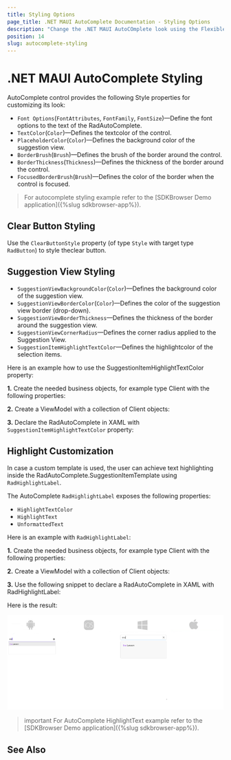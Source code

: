 ```yaml
---
title: Styling Options
page_title: .NET MAUI AutoComplete Documentation - Styling Options
description: "Change the .NET MAUI AutoCOmplete look using the Flexible Styling API."
position: 14
slug: autocomplete-styling
---
```


# .NET MAUI AutoComplete Styling

AutoComplete control provides the following Style properties for customizing its look:

* `Font Options`(`FontAttributes`, `FontFamily`, `FontSize`)&mdash;Define the font options to the text of the RadAutoComplete.
* `TextColor`(`Color`)&mdash;Defines the textcolor of the control.
* `PlaceholderColor`(`Color`)&mdash;Defines the background color of the suggestion view.
* `BorderBrush`(`Brush`)&mdash;Defines the brush of the border around the control.
* `BorderThickness`(`Thickness`)&mdash;Defines the thickness of the border around the control.
* `FocusedBorderBrush`(`Brush`)&mdash;Defines the color of the border when the control is focused.

> For autocomplete styling example refer to the [SDKBrowser Demo application]({%slug sdkbrowser-app%}).

## Clear Button Styling

Use the `ClearButtonStyle` property (of type `Style` with target type `RadButton`) to style theclear button. 

## Suggestion View Styling 

* `SuggestionViewBackgroundColor`(`Color`)&mdash;Defines the background color of the suggestion view.
* `SuggestionViewBorderColor`(`Color`)&mdash;Defines the color of the suggestion view border (drop-down).
* `SuggestionViewBorderThickness`&mdash;Defines the thickness of the border around the suggestion view.
* `SuggestionViewCornerRadius`&mdash;Defines the corner radius applied to the Suggestion View.
* `SuggestionItemHighlightTextColor`&mdash;Defines the highlightcolor of the selection items.


Here is an example how to use the SuggestionItemHighlightTextColor property:

**1.** Create the needed business objects, for example type Client with the following properties:

<snippet id='autocomplete-client-businessobject'/>

**2.** Create a ViewModel with a collection of Client objects:

<snippet id='autocomplete-clients-viewmodel'/>

**3.** Declare the RadAutoComplete in XAML with `SuggestionItemHighlightTextColor` property:

<snippet id='autocomplete-highlight-text'/>

## Highlight Customization

In case a custom template is used, the user can achieve text highlighting inside the RadAutoComplete.SuggestionItemTemplate using `RadHighlightLabel`.

The AutoComplete `RadHighlightLabel` exposes the following properties:

* `HighlightTextColor`
* `HighlightText`
* `UnformattedText`

Here is an example with `RadHighlightLabel`:

**1.** Create the needed business objects, for example type Client with the following properties:

<snippet id='autocomplete-client-businessobject'/>

**2.** Create a ViewModel with a collection of Client objects:

<snippet id='autocomplete-clients-viewmodel'/>

**3.** Use the following snippet to declare a RadAutoComplete in XAML with RadHighlightLabel:

<snippet id='autocomplete-highlight-text-behavior'/>

Here is the result:

![AutoComplete Highlight Customization](images/autocomplete-highlight.png "AutoComplete Highlight Customization")

>important For AutoComplete HighlightText example refer to the [SDKBrowser Demo application]({%slug sdkbrowser-app%}).

## See Also
